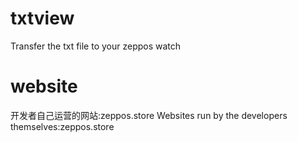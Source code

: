 # txtview
Transfer the txt file to your zeppos watch
# website
开发者自己运营的网站:zeppos.store
Websites run by the developers themselves:zeppos.store
